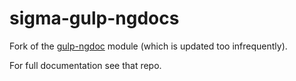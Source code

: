 sigma-gulp-ngdocs
===========

Fork of the [gulp-ngdoc](https://github.com/nikhilmodak/gulp-ngdocs) module (which is updated too infrequently).

For full documentation see that repo.